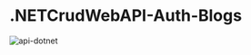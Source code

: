 # .NETCrudWebAPI-Auth-Blogs


![api-dotnet](https://github.com/m1sh3ll/.NETCrudWebAPI-Auth-Blogs/assets/20160040/b4571ca1-5c7e-4f01-9922-a1df94a35395)
